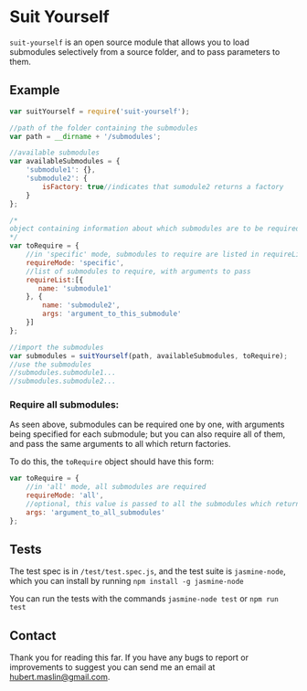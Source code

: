 # Suit Yourself

```suit-yourself``` is an open source module that allows you to load submodules selectively from a source folder, and to pass parameters to them.

## Example
```javascript
var suitYourself = require('suit-yourself');

//path of the folder containing the submodules
var path = __dirname + '/submodules';

//available submodules
var availableSubmodules = {
	'submodule1': {},
    'submodule2': {
    	isFactory: true//indicates that sumodule2 returns a factory
    }
};

/*
object containing information about which submodules are to be required, and what arguments are to be passed to the submodules which return factories
*/
var toRequire = {
	//in 'specific' mode, submodules to require are listed in requireList; see below for 'all' mode
	requireMode: 'specific',
	//list of submodules to require, with arguments to pass
	requireList:[{
       name: 'submodule1'
    }, {
        name: 'submodule2',
        args: 'argument_to_this_submodule'
    }]
};

//import the submodules
var submodules = suitYourself(path, availableSubmodules, toRequire);
//use the submodules
//submodules.submodule1...
//submodules.submodule2...
```
### Require all submodules:
As seen above, submodules can be required one by one, with arguments being specified for each submodule; but you can also require all of them, and pass the same arguments to all which return factories.

To do this, the ```toRequire``` object should have this form:
```javascript
var toRequire = {
	//in 'all' mode, all submodules are required
	requireMode: 'all',
	//optional, this value is passed to all the submodules which return factories
	args: 'argument_to_all_submodules'
};
```

## Tests

The test spec is in ```/test/test.spec.js```, and the test suite is ```jasmine-node```, which you can install by
running ```npm install -g jasmine-node```

You can run the tests with the commands ```jasmine-node test``` or ```npm run test```

## Contact
Thank you for reading this far. If you have any bugs to report or improvements to suggest you can send me an email
at hubert.maslin@gmail.com.